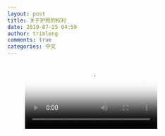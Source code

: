 ```yaml
---
layout: post
title: 关于护照的权利
date: 2019-07-25 04:59
author: trimleng
comments: true
categories: 中文
---
```

<!-- wp:video {"align":"center"} -->
<figure class="wp-block-video aligncenter"><video controls poster="http://trimleng.org/wp-content/uploads/2019/07/PASSPORT.png" src="https://media-trimleng.s3.amazonaws.com/Passport+CHI+AP.mp4"></video></figure>
<!-- /wp:video -->

